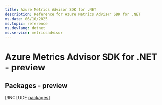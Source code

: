 ```yaml
---
title: Azure Metrics Advisor SDK for .NET
description: Reference for Azure Metrics Advisor SDK for .NET
ms.date: 06/10/2025
ms.topic: reference
ms.devlang: dotnet
ms.service: metricsadvisor
---
```

# Azure Metrics Advisor SDK for .NET - preview
## Packages - preview
[!INCLUDE [packages](metrics-advisor-index.md)]